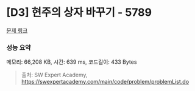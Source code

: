 # [D3] 현주의 상자 바꾸기 - 5789 

[문제 링크](https://swexpertacademy.com/main/code/problem/problemDetail.do?contestProbId=AWYygN36Qn8DFAVm) 

### 성능 요약

메모리: 66,208 KB, 시간: 639 ms, 코드길이: 433 Bytes



> 출처: SW Expert Academy, https://swexpertacademy.com/main/code/problem/problemList.do